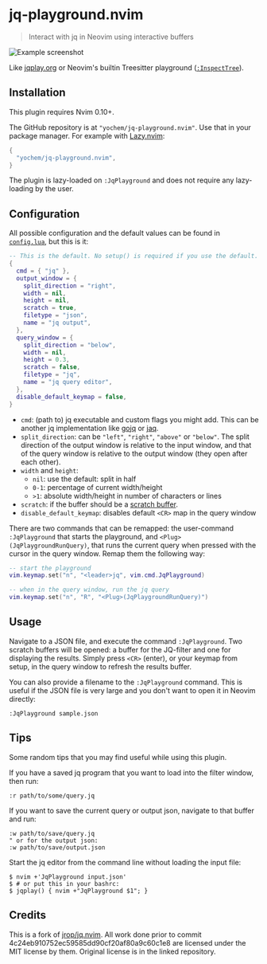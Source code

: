 # jq-playground.nvim

> Interact with jq in Neovim using interactive buffers

![Example screenshot](example/screenshot.png)

Like [jqplay.org](https://jqplay.org) or Neovim's builtin Treesitter playground
([`:InspectTree`](https://neovim.io/doc/user/treesitter.html#%3AInspectTree)).

## Installation

This plugin requires Nvim 0.10+.

The GitHub repository is at `"yochem/jq-playground.nvim"`. Use that in your
package manager. For example with
[Lazy.nvim](https://github.com/folke/lazy.nvim):

```lua
{
  "yochem/jq-playground.nvim",
}
```

The plugin is lazy-loaded on `:JqPlayground` and does not require any
lazy-loading by the user.

## Configuration

All possible configuration and the default values can be found in
[`config.lua`](./lua/jq-playground/config.lua), but this is it:

```lua
-- This is the default. No setup() is required if you use the default.
{
  cmd = { "jq" },
  output_window = {
    split_direction = "right",
    width = nil,
    height = nil,
    scratch = true,
    filetype = "json",
    name = "jq output",
  },
  query_window = {
    split_direction = "below",
    width = nil,
    height = 0.3,
    scratch = false,
    filetype = "jq",
    name = "jq query editor",
  },
  disable_default_keymap = false,
}
```

- `cmd`: (path to) jq executable and custom flags you might add. This can be
  another jq implementation like [gojq](https://github.com/itchyny/gojq) or
  [jaq](https://lib.rs/crates/jaq).
- `split_direction`: can be `"left"`, `"right"`, `"above"` or `"below"`. The
  split direction of the output window is relative to the input window, and
  that of the query window is relative to the output window (they open after
  each other).
- `width` and `height`:
  - `nil`: use the default: split in half
  - `0-1`: percentage of current width/height
  - `>1`: absolute width/height in number of characters or lines
- `scratch`: if the buffer should be a [scratch
  buffer](https://neovim.io/doc/user/windows.html#scratch-buffer).
- `disable_default_keymap`: disables default `<CR>` map in the query window

There are two commands that can be remapped: the user-command `:JqPlayground`
that starts the playground, and `<Plug>(JqPlaygroundRunQuery)`, that runs the
current query when pressed with the cursor in the query window. Remap them the
following way:

```lua
-- start the playground
vim.keymap.set("n", "<leader>jq", vim.cmd.JqPlayground)

-- when in the query window, run the jq query
vim.keymap.set("n", "R", "<Plug>(JqPlaygroundRunQuery)")
```

## Usage

Navigate to a JSON file, and execute the command `:JqPlayground`. Two scratch
buffers will be opened: a buffer for the JQ-filter and one for displaying the
results. Simply press `<CR>` (enter), or your keymap from setup, in the query
window to refresh the results buffer.

You can also provide a filename to the `:JqPlayground` command. This is useful
if the JSON file is very large and you don't want to open it in Neovim
directly:

```vim
:JqPlayground sample.json
```

## Tips

Some random tips that you may find useful while using this plugin.

If you have a saved jq program that you want to load into the filter window,
then run:

```vim
:r path/to/some/query.jq
```

If you want to save the current query or output json, navigate to that buffer
and run:

```vim
:w path/to/save/query.jq
" or for the output json:
:w path/to/save/output.json
```

Start the jq editor from the command line without loading the input file:

```
$ nvim +'JqPlayground input.json'
$ # or put this in your bashrc:
$ jqplay() { nvim +"JqPlayground $1"; }
```

## Credits

This is a fork of [jrop/jq.nvim](https://github.com/jrop/jq.nvim). All work
done prior to commit 4c24eb910752ec59585dd90cf20af80a9c60c1e8 are licensed
under the MIT license by them. Original license is in the linked repository.

